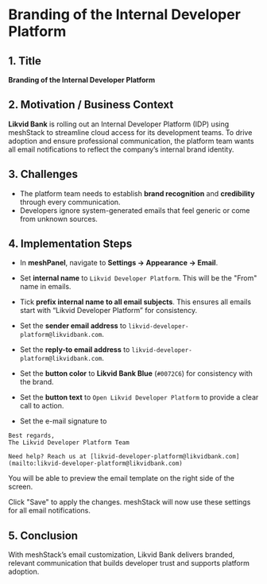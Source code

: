 # **Branding of the Internal Developer Platform**

## **1. Title**

**Branding of the Internal Developer Platform**

## **2. Motivation / Business Context**

**Likvid Bank** is rolling out an Internal Developer Platform (IDP) using meshStack to streamline cloud access for its development teams.
To drive adoption and ensure professional communication, the platform team wants all email notifications to reflect the company’s internal brand identity.

## **3. Challenges**

- The platform team needs to establish **brand recognition** and **credibility** through every communication.
- Developers ignore system-generated emails that feel generic or come from unknown sources.

## **4. Implementation Steps**

- In **meshPanel**, navigate to **Settings → Appearance → Email**.

- Set **internal name** to `Likvid Developer Platform`. This will be the "From" name in emails.
- Tick **prefix internal name to all email subjects**. This ensures all emails start with “Likvid Developer Platform” for consistency.
- Set the **sender email address** to `likvid-developer-platform@likvidbank.com`.
- Set the **reply-to email address** to `likvid-developer-platform@likvidbank.com`.
- Set the **button color** to **Likvid Bank Blue** (`#0072C6`) for consistency with the brand.
- Set the **button text** to `Open Likvid Developer Platform` to provide a clear call to action.
- Set the e-mail signature to
```
Best regards,
The Likvid Developer Platform Team

Need help? Reach us at [likvid-developer-platform@likvidbank.com](mailto:likvid-developer-platform@likvidbank.com)
```

You will be able to preview the email template on the right side of the screen.

Click "Save" to apply the changes. meshStack will now use these settings for all email notifications.

## **5. Conclusion**

With meshStack’s email customization, Likvid Bank delivers branded, relevant communication that builds developer trust and supports platform adoption.
